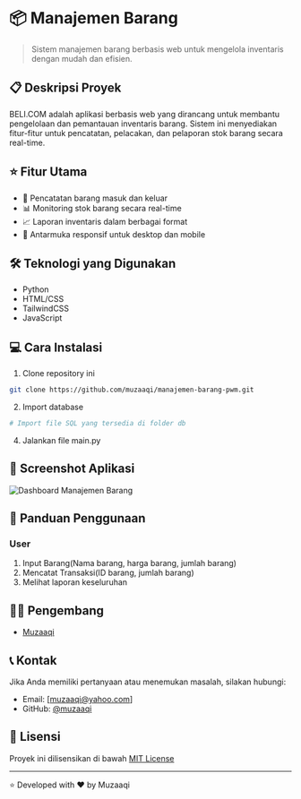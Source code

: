 # 📦 Manajemen Barang

> Sistem manajemen barang berbasis web untuk mengelola inventaris dengan mudah dan efisien.

## 📋 Deskripsi Proyek

BELI.COM adalah aplikasi berbasis web yang dirancang untuk membantu pengelolaan dan pemantauan inventaris barang. Sistem ini menyediakan fitur-fitur untuk pencatatan, pelacakan, dan pelaporan stok barang secara real-time.

## ⭐ Fitur Utama

- 📝 Pencatatan barang masuk dan keluar
- 📊 Monitoring stok barang secara real-time
- 📈 Laporan inventaris dalam berbagai format
- 📱 Antarmuka responsif untuk desktop dan mobile

## 🛠️ Teknologi yang Digunakan

- Python
- HTML/CSS
- TailwindCSS
- JavaScript

## 💻 Cara Instalasi

1. Clone repository ini
```bash
git clone https://github.com/muzaaqi/manajemen-barang-pwm.git
```

2. Import database
```bash
# Import file SQL yang tersedia di folder db
```
4. Jalankan file main.py

## 📱 Screenshot Aplikasi

<img src="/api/placeholder/800/400" alt="Dashboard Manajemen Barang" />

## 📖 Panduan Penggunaan

### User
1. Input Barang(Nama barang, harga barang, jumlah barang)
2. Mencatat Transaksi(ID barang, jumlah barang)
3. Melihat laporan keseluruhan

## 👨‍💻 Pengembang

- [Muzaaqi](https://github.com/muzaaqi)

## 📞 Kontak

Jika Anda memiliki pertanyaan atau menemukan masalah, silakan hubungi:
- Email: [muzaaqi@yahoo.com]
- GitHub: [@muzaaqi](https://github.com/muzaaqi)

## 📄 Lisensi

Proyek ini dilisensikan di bawah [MIT License](LICENSE)

---
⭐ Developed with ❤️ by Muzaaqi
